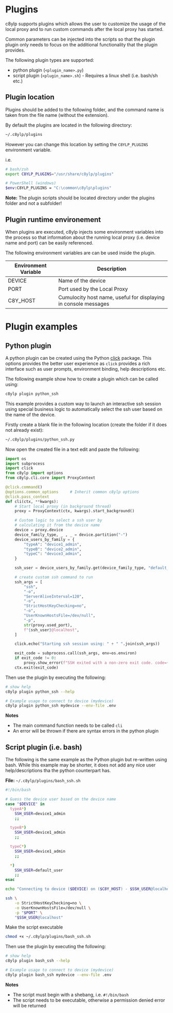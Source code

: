 # Plugins

c8ylp supports plugins which allows the user to customize the usage of the local proxy and to run custom commands after the local proxy has started.

Common parameters can be injected into the scripts so that the plugin plugin only needs to focus on the additional functionality that the plugin provides.

The following plugin types are supported:

* python plugin (`<plugin_name>.py`)
* script plugin (`<plugin_name>.sh`) - Requires a linux shell (i.e. bash/sh etc.)

## Plugin location

Plugins should be added to the following folder, and the command name is taken from the file name (without the extension).

By default the plugins are located in the following directory:

```sh
~/.c8ylp/plugins
```

However you can change this location by setting the `C8YLP_PLUGINS` environment variable.

i.e.

```sh
# bash/zsh
export C8YLP_PLUGINS="/usr/share/c8ylp/plugins"

# PowerShell (windows)
$env:C8YLP_PLUGINS = "C:\common\c8ylp\plugins"
```

**Note:** The plugin scripts should be located directory under the plugins folder and not a subfolder!

## Plugin runtime environement

When plugins are executed, c8ylp injects some environment variables into the process so that information about the running local proxy (i.e. device name and port) can be easily referenced.

The following environment variables are can be used inside the plugin.

|Environment Variable|Description|
|--------|-----------|
|DEVICE|Name of the device|
|PORT|Port used by the Local Proxy|
|C8Y_HOST|Cumulocity host name, useful for displaying in console messages|


# Plugin examples

## Python plugin

A python plugin can be created using the Python [click](https://click.palletsprojects.com/) package. This options provides the better user experience as `click` provides a rich interface such as user prompts, environment binding, help descriptions etc.

The following example show how to create a plugin which can be called using:

```sh
c8ylp plugin python_ssh
```

This example provides a custom way to launch an interactive ssh session using special business logic to automatically select the ssh user based on the name of the device.

Firstly create a blank file in the following location (create the folder if it does not already exist):

```sh
~/.c8ylp/plugins/python_ssh.py
```

Now open the created file in a text edit and paste the following:

```py
import os
import subprocess
import click
from c8ylp import options
from c8ylp.cli.core import ProxyContext

@click.command()
@options.common_options     # Inherit common c8ylp options
@click.pass_context
def cli(ctx, **kwargs):
    # Start local proxy (in background thread)
    proxy = ProxyContext(ctx, kwargs).start_background()

    # Custom logic to select a ssh user by
    # calculating it from the device name
    device = proxy.device
    device_family_type, _ , _ = device.partition("-")
    device_users_by_family = {
        "typeA": "device1_admin",
        "typeB": "device2_admin",
        "typeC": "device3_admin",
    }

    ssh_user = device_users_by_family.get(device_family_type, "default_admin")

    # create custom ssh command to run
    ssh_args = [
        "ssh",
        "-o",
        "ServerAliveInterval=120",
        "-o",
        "StrictHostKeyChecking=no",
        "-o",
        "UserKnownHostsFile=/dev/null",
        "-p",
        str(proxy.used_port),
        f"{ssh_user}@localhost",
    ]

    click.echo("Starting ssh session using: " + " ".join(ssh_args))

    exit_code = subprocess.call(ssh_args, env=os.environ)
    if exit_code != 0:
        proxy.show_error(f"SSH exited with a non-zero exit code. code={exit_code}")
    ctx.exit(exit_code)
```

Then use the plugin by executing the following:

```sh
# show help
c8ylp plugin python_ssh --help

# Example usage to connect to device (mydevice)
c8ylp plugin python_ssh mydevice --env-file .env
```

**Notes**

* The main command function needs to be called `cli`
* An error will be thrown if there are syntax errors in the python plugin


## Script plugin (i.e. bash)

The following is the same example as the Python plugin but re-written using bash. While this example may be shorter, it does not add any nice user help/descriptions tha the python counterpart has.

**File:**   `~/.c8ylp/plugins/bash_ssh.sh`

```sh
#!/bin/bash

# Guess the device user based on the device name
case "$DEVICE" in
  typeA*)
    SSH_USER=device1_admin
    ;;

  typeB*)
    SSH_USER=device1_admin
    ;;

  typeC*)
    SSH_USER=device1_admin
    ;;

  *)
    SSH_USER=default_user
    ;;
esac

echo "Connecting to device ($DEVICE) on ($C8Y_HOST) - $SSH_USER@localhost (port $PORT)"

ssh \
    -o StrictHostKeyChecking=no \
    -o UserKnownHostsFile=/dev/null \
    -p "$PORT" \
    "$SSH_USER@localhost"
```

Make the script executable

```sh
chmod +x ~/.c8ylp/plugins/bash_ssh.sh
```

Then use the plugin by executing the following:

```sh
# show help
c8ylp plugin bash_ssh --help

# Example usage to connect to device (mydevice)
c8ylp plugin bash_ssh mydevice --env-file .env
```

**Notes**

* The script must begin with a shebang, i.e. `#!/bin/bash`
* The script needs to be executable, otherwise a permission denied error will be returned
